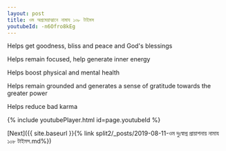 ```yaml
---
layout: post
title: ওম অপ্রমেয়াত্মানে নামায ১০৮ টাইমস
youtubeId: -n6Ofro8kEg
---
```

 
 
Helps get goodness, bliss and peace and God's blessings
 
Helps remain focused, help generate inner energy 
 
Helps boost physical and mental health 
 
Helps remain grounded and generates a sense of gratitude towards the greater power 
 
Helps reduce bad karma
 
 
 
 


{% include youtubePlayer.html id=page.youtubeId %}
 
[Next]({{ site.baseurl }}{% link  split2/_posts/2019-08-11-ওম দুঃস্বাপ্ন প্রায়াশনায় নামায ১০৮ টাইমস.md%})
 
